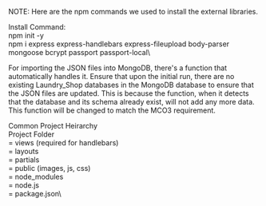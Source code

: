 NOTE: Here are the npm commands we used to install the external libraries.

Install Command:\
npm init -y\
npm i express express-handlebars express-fileupload body-parser mongoose bcrypt passport passport-local\

For importing the JSON files into MongoDB, there's a function that automatically handles it. Ensure that upon the initial run, there are no existing Laundry_Shop databases in the MongoDB database to ensure that the JSON files are updated. 
This is because the function, when it detects that the database and its schema already exist, will not add any more data. This function will be changed to match the MCO3 requirement.

Common Project Heirarchy\
  Project Folder\
    = views (required for handlebars)\
        = layouts\
        = partials\
    = public (images, js, css)\
    = node_modules\
    = node.js\
    = package.json\

